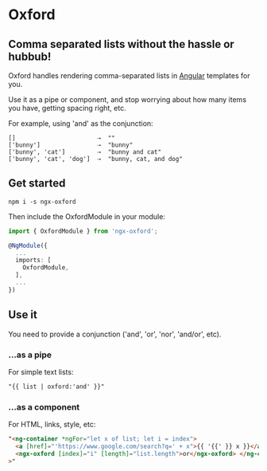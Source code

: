 # Oxford

## Comma separated lists without the hassle or hubbub!

Oxford handles rendering comma-separated lists in [Angular](https://angular.io/) templates for you.

Use it as a pipe or component, and stop worrying about how many items you have, getting spacing
right, etc.

For example, using 'and' as the conjunction:

```
[]                       ⇢  ""
['bunny']                ⇢  "bunny"
['bunny', 'cat']         ⇢  "bunny and cat"
['bunny', 'cat', 'dog']  ⇢  "bunny, cat, and dog"
```

## Get started

```shell
npm i -s ngx-oxford
```

Then include the OxfordModule in your module:

```ts
import { OxfordModule } from 'ngx-oxford';

@NgModule({
  ...
  imports: [
    OxfordModule,
  ],
  ...
})
```

## Use it

You need to provide a conjunction ('and', 'or', 'nor', 'and/or', etc).

### ...as a pipe

For simple text lists:

```html
"{{ list | oxford:'and' }}"
```

### ...as a component

For HTML, links, style, etc:

```html
"<ng-container *ngFor="let x of list; let i = index">
  <a [href]="'https://www.google.com/search?q=' + x">{{ '{{' }} x }}</a>
  <ngx-oxford [index]="i" [length]="list.length">or</ngx-oxford> </ng-container
>"
```
